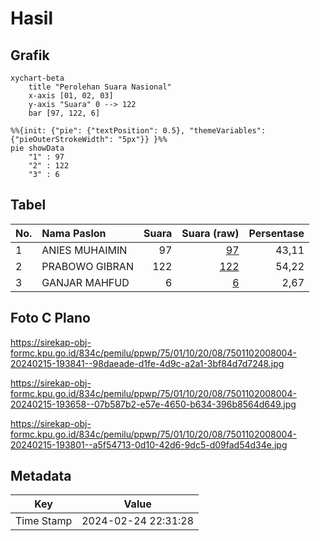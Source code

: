 # Hasil

## Grafik

```mermaid
xychart-beta
    title "Perolehan Suara Nasional"
    x-axis [01, 02, 03]
    y-axis "Suara" 0 --> 122
    bar [97, 122, 6]
```

```mermaid
%%{init: {"pie": {"textPosition": 0.5}, "themeVariables": {"pieOuterStrokeWidth": "5px"}} }%%
pie showData
    "1" : 97
    "2" : 122
    "3" : 6
```

## Tabel

| No. | Nama Paslon    | Suara | Suara (raw) | Persentase |
|:--- |:-------------- | -----:| -----------:| ----------:|
| 1   | ANIES MUHAIMIN | 97    | [97][p-1]   | 43,11      |
| 2   | PRABOWO GIBRAN | 122   | [122][p-2]  | 54,22      |
| 3   | GANJAR MAHFUD  | 6     | [6][p-3]    | 2,67       |


[p-1]: https://github.com/gigit-pemilu/pemilu-2024/blob/main/pilpres/hitung-suara/sub/75-gorontalo/sub/01-gorontalo/sub/10-telaga-biru/sub/2008-pentadio-timur/sub/004-tps/sub/paslon-1.txt
[p-2]: https://github.com/gigit-pemilu/pemilu-2024/blob/main/pilpres/hitung-suara/sub/75-gorontalo/sub/01-gorontalo/sub/10-telaga-biru/sub/2008-pentadio-timur/sub/004-tps/sub/paslon-2.txt
[p-3]: https://github.com/gigit-pemilu/pemilu-2024/blob/main/pilpres/hitung-suara/sub/75-gorontalo/sub/01-gorontalo/sub/10-telaga-biru/sub/2008-pentadio-timur/sub/004-tps/sub/paslon-3.txt

## Foto C Plano

https://sirekap-obj-formc.kpu.go.id/834c/pemilu/ppwp/75/01/10/20/08/7501102008004-20240215-193841--98daeade-d1fe-4d9c-a2a1-3bf84d7d7248.jpg

https://sirekap-obj-formc.kpu.go.id/834c/pemilu/ppwp/75/01/10/20/08/7501102008004-20240215-193658--07b587b2-e57e-4650-b634-396b8564d649.jpg

https://sirekap-obj-formc.kpu.go.id/834c/pemilu/ppwp/75/01/10/20/08/7501102008004-20240215-193801--a5f54713-0d10-42d6-9dc5-d09fad54d34e.jpg


## Metadata

| Key        | Value               |
| ---------- | ------------------- |
| Time Stamp | 2024-02-24 22:31:28 |



